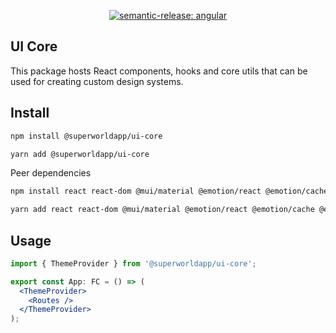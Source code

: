 <p align="center">
  <a href="https://github.com/semantic-release/semantic-release">
    <img alt="semantic-release: angular" src="https://img.shields.io/badge/semantic--release-react-e10079?logo=semantic-release">
  </a>
</p>

## UI Core

This package hosts React components, hooks and core utils that can be used for creating custom design systems.

## Install

```sh
npm install @superworldapp/ui-core
```

```sh
yarn add @superworldapp/ui-core
```

Peer dependencies

```sh
npm install react react-dom @mui/material @emotion/react @emotion/cache @emotion/styled tss-react
```

```sh
yarn add react react-dom @mui/material @emotion/react @emotion/cache @emotion/styled tss-react
```

## Usage

```jsx
import { ThemeProvider } from '@superworldapp/ui-core';

export const App: FC = () => (
  <ThemeProvider>
    <Routes />
  </ThemeProvider>
);

```
